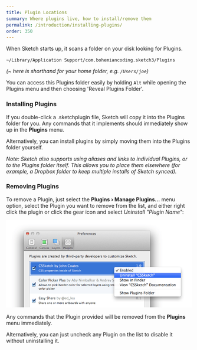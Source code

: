 ```yaml
---
title: Plugin Locations
summary: Where plugins live, how to install/remove them
permalink: /introduction/installing-plugins/
order: 350
---
```


When Sketch starts up, it scans a folder on your disk looking for Plugins.

```
~/Library/Application Support/com.bohemiancoding.sketch3/Plugins
```

*(~ here is shorthand for your home folder, e.g. `/Users/joe`)*

You can access this Plugins folder easily by holding `Alt` while opening the Plugins menu and then choosing 'Reveal Plugins Folder'.


### Installing Plugins

If you double-click a .sketchplugin file, Sketch will copy it into the Plugins folder for you. Any commands that it implements should immediately show up in the **Plugins** menu.

Alternatively, you can install plugins by simply moving them into the Plugins folder yourself.

*Note: Sketch also supports using aliases and links to individual Plugins, or to the Plugins folder itself. This allows you to place them elsewhere (for example, a Dropbox folder to keep multiple installs of Sketch synced).*


### Removing Plugins

To remove a Plugin, just select the **Plugins › Manage Plugins…** menu option, select the Plugin you want to remove from the list, and either right click the plugin or click the gear icon and select *Uninstall "Plugin Name"*:

![](/images/developer/plugin-uninstall.png)

Any commands that the Plugin provided will be removed from the **Plugins** menu immediately.

Alternatively, you can just uncheck any Plugin on the list to disable it without uninstalling it.
